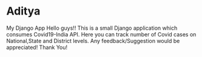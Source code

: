# Aditya
My Django App
Hello guys!!
This is a small Django application which consumes Covid19-India API.
Here you can track number of Covid cases on National,State and District levels.
Any feedback/Suggestion would be appreciated!
Thank You!
